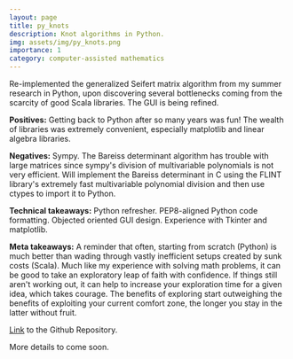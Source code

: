 ```yaml
---
layout: page
title: py_knots
description: Knot algorithms in Python.
img: assets/img/py_knots.png
importance: 1
category: computer-assisted mathematics
---
```


Re-implemented the generalized Seifert matrix algorithm from my summer research in Python, upon discovering several bottlenecks coming from the scarcity of good Scala libraries. The GUI is being refined. 

**Positives:** Getting back to Python after so many years was fun! The wealth of libraries was extremely convenient, especially matplotlib and linear algebra libraries.

**Negatives:** Sympy. The Bareiss determinant algorithm has trouble with large matrices since sympy's division of multivariable polynomials is not very efficient. Will implement the Bareiss determinant in C using the FLINT library's extremely fast multivariable polynomial division and then use ctypes to import it to Python.

**Technical takeaways:** Python refresher. PEP8-aligned Python code formatting. Objected oriented GUI design. Experience with Tkinter and matplotlib. 

**Meta takeaways:** A reminder that often, starting from scratch (Python) is much better than wading through vastly inefficient setups created by sunk costs (Scala). Much like my experience with solving math problems, it can be good to take an exploratory leap of faith with confidence. If things still aren't working out, it can help to increase your exploration time for a given idea, which takes courage. The benefits of exploring start outweighing the benefits of exploiting your current comfort zone, the longer you stay in the latter without fruit. 

[Link](https://github.com/Chinmaya-Kausik/py_knots) to the Github Repository.

More details to come soon. 
